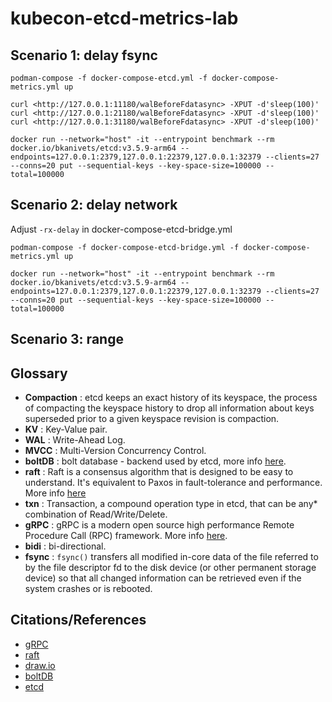 # kubecon-etcd-metrics-lab

## Scenario 1: delay fsync

`podman-compose -f docker-compose-etcd.yml -f docker-compose-metrics.yml up`

`curl <http://127.0.0.1:11180/walBeforeFdatasync> -XPUT -d'sleep(100)'`
`curl <http://127.0.0.1:21180/walBeforeFdatasync> -XPUT -d'sleep(100)'`
`curl <http://127.0.0.1:31180/walBeforeFdatasync> -XPUT -d'sleep(100)'`

`docker run --network="host" -it --entrypoint benchmark --rm docker.io/bkanivets/etcd:v3.5.9-arm64 --endpoints=127.0.0.1:2379,127.0.0.1:22379,127.0.0.1:32379 --clients=27 --conns=20 put --sequential-keys --key-space-size=100000 --total=100000`

## Scenario 2: delay network

Adjust `-rx-delay` in docker-compose-etcd-bridge.yml

`podman-compose -f docker-compose-etcd-bridge.yml -f docker-compose-metrics.yml up`

`docker run --network="host" -it --entrypoint benchmark --rm docker.io/bkanivets/etcd:v3.5.9-arm64 --endpoints=127.0.0.1:2379,127.0.0.1:22379,127.0.0.1:32379 --clients=27 --conns=20 put --sequential-keys --key-space-size=100000 --total=100000`

## Scenario 3: range

## Glossary

- **Compaction** : etcd keeps an exact history of its keyspace, the process of compacting the keyspace history to drop all information about keys superseded prior to a given keyspace revision is compaction.
- **KV** : Key-Value pair.
- **WAL** : Write-Ahead Log.
- **MVCC** : Multi-Version Concurrency Control.
- **boltDB** : bolt database - backend used by etcd, more info [here](https://github.com/boltdb/bolt).
- **raft** : Raft is a consensus algorithm that is designed to be easy to understand. It's equivalent to Paxos in fault-tolerance and performance. More info [here](https://raft.github.io)
- **txn** : Transaction, a compound operation type in etcd, that can be any* combination of Read/Write/Delete.
- **gRPC** : gRPC is a modern open source high performance Remote Procedure Call (RPC) framework. More info [here](https://grpc.io/).
- **bidi** : bi-directional.
- **fsync** : `fsync()` transfers all modified in-core data of the file referred to by the file descriptor fd to the disk device (or other permanent storage device) so that all changed information can be retrieved even if the system crashes or is rebooted.

## Citations/References

- [gRPC](https://grpc.io)
- [raft](https://raft.github.io/)
- [draw.io](https://draw.io)
- [boltDB](https://github.com/boltdb/bolt.git)
- [etcd](https://etcd.io/)
